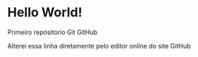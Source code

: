 # Hello World!

Primeiro repósitorio Git GitHub

Alterei essa linha diretamente pelo editor online do site GitHub
